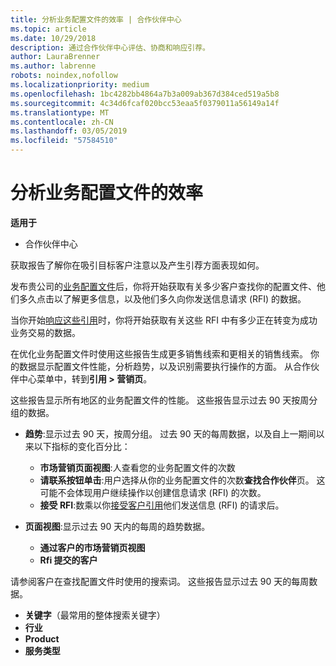 ```yaml
---
title: 分析业务配置文件的效率 | 合作伙伴中心
ms.topic: article
ms.date: 10/29/2018
description: 通过合作伙伴中心评估、协商和响应引荐。
author: LauraBrenner
ms.author: labrenne
robots: noindex,nofollow
ms.localizationpriority: medium
ms.openlocfilehash: 1bc4282bb4864a7b3a009ab367d384ced519a5b8
ms.sourcegitcommit: 4c34d6fcaf020bcc53eaa5f0379011a56149a14f
ms.translationtype: MT
ms.contentlocale: zh-CN
ms.lasthandoff: 03/05/2019
ms.locfileid: "57584510"
---
```

# <a name="analyze-the-effectiveness-of-your-business-profile"></a>分析业务配置文件的效率
<!-- 
https://go.microsoft.com/fwlink/?linkid=849120
-->

**适用于**

-  合作伙伴中心

获取报告了解你在吸引目标客户注意以及产生引荐方面表现如何。

发布贵公司的[业务配置文件](create-a-marketing-profile.md)后，你将开始获取有关多少客户查找你的配置文件、他们多久点击以了解更多信息，以及他们多久向你发送信息请求 (RFI) 的数据。 

当你开始[响应这些引用](responding-to-referrals.md)时，你将开始获取有关这些 RFI 中有多少正在转变为成功业务交易的数据。

在优化业务配置文件时使用这些报告生成更多销售线索和更相关的销售线索。 你的数据显示配置文件性能，分析趋势，以及识别需要执行操作的方面。 从合作伙伴中心菜单中，转到**引用 > 营销页**。

这些报告显示所有地区的业务配置文件的性能。 这些报告显示过去 90 天按周分组的数据。

*  **趋势**:显示过去 90 天，按周分组。 过去 90 天的每周数据，以及自上一期间以来以下指标的变化百分比：

   * **市场营销页面视图**:人查看您的业务配置文件的次数
   * **请联系按钮单击**:用户选择从你的业务配置文件的次数**查找合作伙伴**页。 这可能不会体现用户继续操作以创建信息请求 (RFI) 的次数。
   * **接受 RFI**:数乘以你[接受客户引用](responding-to-referrals.md)他们发送信息 (RFI) 的请求后。


*  **页面视图**:显示过去 90 天内的每周的趋势数据。
   *  **通过客户的市场营销页视图**
   *  **Rfi 提交的客户**

请参阅客户在查找配置文件时使用的搜索词。 这些报告显示过去 90 天的每周数据。

*  **关键字**（最常用的整体搜索关键字） 
*  **行业**
*  **Product**
*  **服务类型**

